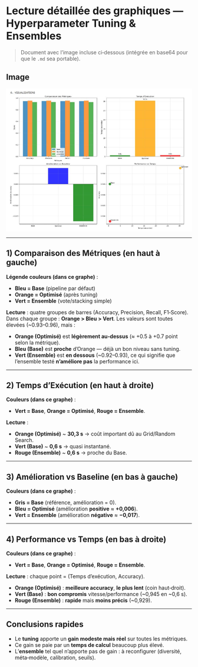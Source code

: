 # Lecture détaillée des graphiques — Hyperparameter Tuning & Ensembles

> Document avec l’image incluse ci‑dessous (intégrée en base64 pour que le `.md` sea portable).

## Image
![Texto alternativo](image/visualisation-tuning.JPG "Visualisation")

---

## 1) Comparaison des Métriques (en haut à gauche)

**Légende couleurs (dans ce graphe)** :  
- **Bleu = Base** (pipeline par défaut)  
- **Orange = Optimisé** (après tuning)  
- **Vert = Ensemble** (vote/stacking simple)  

**Lecture** : quatre groupes de barres (Accuracy, Precision, Recall, F1‑Score).  
Dans chaque groupe : **Orange > Bleu > Vert**. Les valeurs sont toutes élevées (~0.93–0.96), mais :  
- **Orange (Optimisé)** est **légèrement au‑dessus** (≈ +0.5 à +0.7 point selon la métrique).  
- **Bleu (Base)** est **proche** d’Orange — déjà un bon niveau sans tuning.  
- **Vert (Ensemble)** est **en dessous** (~0.92–0.93), ce qui signifie que l’ensemble testé **n’améliore pas** la performance ici.

---

## 2) Temps d’Exécution (en haut à droite)

**Couleurs (dans ce graphe)** :  
- **Vert = Base**, **Orange = Optimisé**, **Rouge = Ensemble**.

**Lecture** :  
- **Orange (Optimisé)** ~ **30,3 s** → coût important dû au Grid/Random Search.  
- **Vert (Base)** ~ **0,6 s** → quasi instantané.  
- **Rouge (Ensemble)** ~ **0,6 s** → proche du Base.

---

## 3) Amélioration vs Baseline (en bas à gauche)

**Couleurs (dans ce graphe)** :  
- **Gris = Base** (référence, amélioration = 0).  
- **Bleu = Optimisé** (amélioration **positive** ≈ **+0,006**).  
- **Vert = Ensemble** (amélioration **négative** ≈ **−0,017**).

---

## 4) Performance vs Temps (en bas à droite)

**Couleurs (dans ce graphe)** :  
- **Vert = Base**, **Orange = Optimisé**, **Rouge = Ensemble**.

**Lecture** : chaque point = (Temps d’exécution, Accuracy).  
- **Orange (Optimisé)** : **meilleure accuracy**, **le plus lent** (coin haut‑droit).  
- **Vert (Base)** : **bon compromis** vitesse/performance (~0,945 en ~0,6 s).  
- **Rouge (Ensemble)** : **rapide** mais **moins précis** (~0,929).

---

## Conclusions rapides
- Le **tuning** apporte un **gain modeste mais réel** sur toutes les métriques.  
- Ce gain se paie par un **temps de calcul** beaucoup plus élevé.  
- L’**ensemble** tel quel n’apporte pas de gain : à reconfigurer (diversité, méta‑modèle, calibration, seuils).
